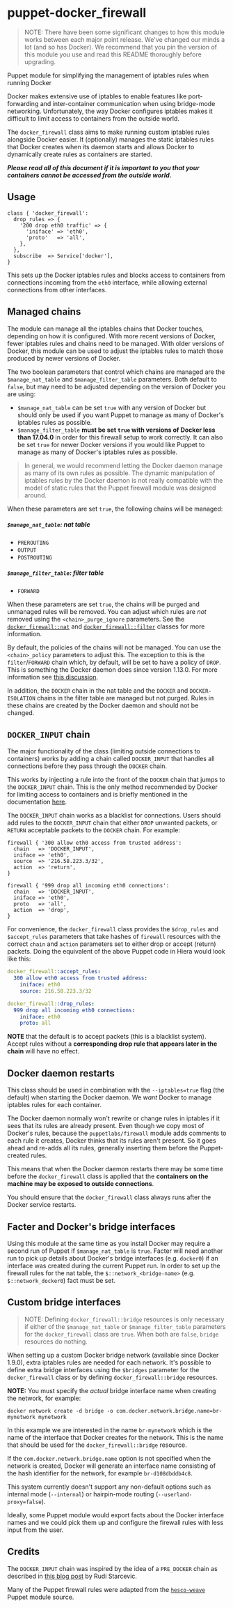 # puppet-docker_firewall

> NOTE: There have been some significant changes to how this module works between each major point release. We've changed our minds a lot (and so has Docker). We recommend that you pin the version of this module you use and read this README thoroughly before upgrading.

Puppet module for simplifying the management of iptables rules when running Docker

Docker makes extensive use of iptables to enable features like port-forwarding and inter-container communication when using bridge-mode networking. Unfortunately, the way Docker configures iptables makes it difficult to limit access to containers from the outside world.

The `docker_firewall` class aims to make running custom iptables rules alongside Docker easier. It (optionally) manages the static iptables rules that Docker creates when its daemon starts and allows Docker to dynamically create rules as containers are started.

***Please read all of this document if it is important to you that your containers cannot be accessed from the outside world.***

## Usage
```puppet
class { 'docker_firewall':
  drop_rules => {
    '200 drop eth0 traffic' => {
      'iniface' => 'eth0',
      'proto'   => 'all',
    },
  },
  subscribe  => Service['docker'],
}
```
This sets up the Docker iptables rules and blocks access to containers from connections incoming from the `eth0` interface, while allowing external connections from other interfaces.

## Managed chains
The module can manage all the iptables chains that Docker touches, depending on how it is configured. With more recent versions of Docker, fewer iptables rules and chains need to be managed. With older versions of Docker, this module can be used to adjust the iptables rules to match those produced by newer versions of Docker.

The two boolean parameters that control which chains are managed are the `$manage_nat_table` and `$manage_filter_table` parameters. Both default to `false`, but may need to be adjusted depending on the version of Docker you are using:
* `$manage_nat_table` can be set `true` with any version of Docker but should only be used if you want Puppet to manage as many of Docker's iptables rules as possible.
* `$manage_filter_table` **must be set `true` with versions of Docker less than 17.04.0** in order for this firewall setup to work correctly. It can also be set `true` for newer Docker versions if you would like Puppet to manage as many of Docker's iptables rules as possible.

> In general, we would recommend letting the Docker daemon manage as many of its own rules as possible. The dynamic manipulation of iptables rules by the Docker daemon is not really compatible with the model of static rules that the Puppet firewall module was designed around.

When these parameters are set `true`, the following chains will be managed:
##### `$manage_nat_table`: nat table
* `PREROUTING`
* `OUTPUT`
* `POSTROUTING`

##### `$manage_filter_table`: filter table
* `FORWARD`

When these parameters are set `true`, the chains will be purged and unmanaged rules will be removed. You can adjust which rules are *not* removed using the `<chain>_purge_ignore` parameters. See the [`docker_firewall::nat`](manifests/nat.pp) and [`docker_firewall::filter`](manifests/filter.pp) classes for more information.

By default, the policies of the chains will not be managed. You can use the `<chain>_policy` parameters to adjust this. The exception to this is the `filter`/`FORWARD` chain which, by default, will be set to have a policy of `DROP`. This is something the Docker daemon does since version 1.13.0. For more information see [this discussion](https://github.com/docker/docker/issues/14041).

In addition, the `DOCKER` chain in the nat table and the `DOCKER` and `DOCKER-ISOLATION` chains in the filter table are managed but not purged. Rules in these chains are created by the Docker daemon and should not be changed.

## `DOCKER_INPUT` chain
The major functionality of the class (limiting outside connections to containers) works by adding a chain called `DOCKER_INPUT` that handles all connections before they pass through the `DOCKER` chain.

This works by injecting a rule into the front of the `DOCKER` chain that jumps to the `DOCKER_INPUT` chain. This is the only method recommended by Docker for limiting access to containers and is briefly mentioned in the documentation [here](https://docs.docker.com/engine/userguide/networking/default_network/container-communication/#communicating-to-the-outside-world).

The `DOCKER_INPUT` chain works as a blacklist for connections. Users should add rules to the `DOCKER_INPUT` chain that either `DROP` unwanted packets, or `RETURN` acceptable packets to the `DOCKER` chain. For example:
```puppet
firewall { '300 allow eth0 access from trusted address':
  chain   => 'DOCKER_INPUT',
  iniface => 'eth0',
  source  => '216.58.223.3/32',
  action  => 'return',
}

firewall { '999 drop all incoming eth0 connections':
  chain   => 'DOCKER_INPUT',
  iniface => 'eth0',
  proto   => 'all',
  action  => 'drop',
}
```

For convenience, the `docker_firewall` class provides the `$drop_rules` and `$accept_rules` parameters that take hashes of `firewall` resources with the correct `chain` and `action` parameters set to either drop or accept (return) packets. Doing the equivalent of the above Puppet code in Hiera would look like this:
```yaml
docker_firewall::accept_rules:
  300 allow eth0 access from trusted address:
    iniface: eth0
    source: 216.58.223.3/32

docker_firewall::drop_rules:
  999 drop all incoming eth0 connections:
    iniface: eth0
    proto: all
```

**NOTE** that the default is to accept packets (this is a blacklist system). Accept rules without a **corresponding drop rule that appears later in the chain** will have no effect.

## Docker daemon restarts
This class should be used in combination with the `--iptables=true` flag (the default) when starting the Docker daemon. We *want* Docker to manage iptables rules for each container.

The Docker daemon normally won't rewrite or change rules in iptables if it sees that its rules are already present. Even though we copy most of Docker's rules, because the `puppetlabs/firewall` module adds comments to each rule it creates, Docker thinks that its rules aren't present. So it goes ahead and re-adds all its rules, generally inserting them before the Puppet-created rules.

This means that when the Docker daemon restarts there may be some time before the `docker_firewall` class is applied that the **containers on the machine may be exposed to outside connections**.

You should ensure that the `docker_firewall` class always runs after the Docker service restarts.

## Facter and Docker's bridge interfaces
Using this module at the same time as you install Docker may require a second run of Puppet if `$manage_nat_table` is `true`. Facter will need another run to pick up details about Docker's bridge interfaces (e.g. `docker0`) if an interface was created during the current Puppet run. In order to set up the firewall rules for the nat table, the `$::network_<bridge-name>` (e.g. `$::network_docker0`) fact must be set.

## Custom bridge interfaces
> NOTE: Defining `docker_firewall::bridge` resources is only necessary if either of the `$manage_nat_table` or `$manage_filter_table` parameters for the `docker_firewall` class are `true`. When both are `false`, `bridge` resources do nothing.

When setting up a custom Docker bridge network (available since Docker 1.9.0), extra iptables rules are needed for each network. It's possible to define extra bridge interfaces using the `$bridges` parameter for the `docker_firewall` class or by defining `docker_firewall::bridge` resources.

**NOTE:** You must specify the _actual_ bridge interface name when creating the network, for example:
```
docker network create -d bridge -o com.docker.network.bridge.name=br-mynetwork mynetwork
```
In this example we are interested in the name `br-mynetwork` which is the name of the interface that Docker creates for the network. This is the name that should be used for the `docker_firewall::bridge` resource.

If the `com.docker.network.bridge.name` option is not specified when the network is created, Docker will generate an interface name consisting of the hash identifier for the network, for example `br-d108dbddb4c8`.

This system currently doesn't support any non-default options such as internal mode (`--internal`) or hairpin-mode routing (`--userland-proxy=false`).

Ideally, some Puppet module would export facts about the Docker interface names and we could pick them up and configure the firewall rules with less input from the user.

## Credits
The `DOCKER_INPUT` chain was inspired by the idea of a `PRE_DOCKER` chain as described in [this blog post](http://rudijs.github.io/2015-07/docker-restricting-container-access-with-iptables/) by Rudi Starcevic.

Many of the Puppet firewall rules were adapted from the [`hesco-weave`](https://github.com/hesco/hesco-weave) Puppet module source.
